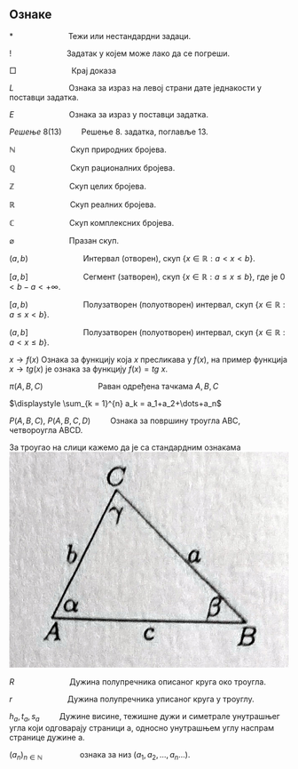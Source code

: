 ## Ознаке

$* \qquad \qquad \qquad$  Тежи или нестандардни задаци.

$!\qquad\qquad \qquad$  Задатак у којем може лако да се погреши.

$□ \qquad  \qquad  \qquad$ Крај доказа

$L\qquad\qquad \qquad$ Ознака за израз на левој страни дате једнакости у поставци задатка.

$E\qquad \qquad \qquad$ Ознака за израз у поставци задатка.

$Решење \ 8(13) \qquad$ Решење 8. задатка, поглавље 13.

$\mathbb{N}\qquad\qquad \qquad$    Скуп природних бројева.

$\mathbb{Q}\qquad\qquad \qquad$    Скуп рационалних бројева.

$\mathbb{Z}\qquad\qquad \qquad$ Скуп целих бројева.

$\mathbb{R}\qquad\qquad \qquad$  Скуп реалних бројева.

$\mathbb{C}\qquad\qquad \qquad$  Скуп комплексних бројева.

$\varnothing\qquad\qquad \qquad$  Празан скуп.

$(a,b)\qquad\qquad \qquad$  Интервал (отворен), скуп $\{x \in \mathbb{R} : a < x < b \}.$

$[a,b]\qquad\qquad \qquad$  Сегмент (затворен), скуп $\{x \in \mathbb{R} : a \le x \le b \}$, где је $0<b-a<+ \infty.$

$[a,b)\qquad \qquad \qquad$ Полузатворен (полуотворен) интервал, скуп $\{x \in \mathbb{R} : a \le x < b \}.$

$(a,b]\qquad \qquad \qquad$ Полузатворен (полуотворен) интервал, скуп $\{x \in \mathbb{R} : a < x \le b \}.$

$x \rightarrow f(x)$ Ознака за функцију која $x$ пресликава у $f(x)$, на пример функција $x \rightarrow tg(x)$ је ознака за функцију $f(x) = tg \ x$. 

$\pi (A,B,C)\qquad \qquad \qquad$ Раван одређена тачкама $A,B,C$

$\displaystyle \sum_{k = 1}^{n} a_k  = a_1+a_2+\dots+a_n$

$P(A,B,C), \ P(A,B,C,D) \qquad$ Ознака за површину троугла ABC, четвороугла ABCD. 

За троугао на слици кажемо да је са стандардним ознакама
![ABC](trougao.jpg "ABC")

$R \qquad  \qquad  \qquad$ Дужина полупречника описаног круга око троугла.

$r \qquad  \qquad  \qquad$ Дужина полупречника уписаног круга у троуглу.

$h_a, t_a, s_a \qquad$ Дужине висине, тежишне дужи и симетрале унутрашњег угла који одговарају страници а, односно унутрашњем углу наспрам странице дужине а.

$(a_n)_{n \in \mathbb{N}} \qquad  \qquad$ ознака за низ $(а_1, а_2, \dots, а_n \dots)$.


